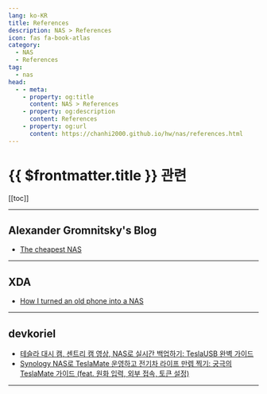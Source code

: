 ```yaml
---
lang: ko-KR
title: References
description: NAS > References
icon: fas fa-book-atlas
category:
  - NAS
  - References
tag:
  - nas
head:
  - - meta:
    - property: og:title
      content: NAS > References
    - property: og:description
      content: References
    - property: og:url
      content: https://chanhi2000.github.io/hw/nas/references.html
---
```


# {{ $frontmatter.title }} 관련

[[toc]]

---

## Alexander Gromnitsky's Blog

- [The cheapest NAS](https://sigwait.org/~alex/blog/2024/07/01/the-cheapest-nas.html)

---

## XDA

- [How I turned an old phone into a NAS](https://xda-developers.com/how-turned-old-phone-nas/)

<!-- END: xda-developers.com -->

---

## devkoriel

- [테슬라 대시 캠, 센트리 캠 영상, NAS로 실시간 백업하기: TeslaUSB 완벽 가이드](https://blog.koriel.kr/teseulra-daesi-kaem-senteuri-kaem-yeongsang-nasro-silsigan-baegeobhagi-teslausb-wanbyeog-gaideu/)
- [Synology NAS로 TeslaMate 운영하고 전기차 라이프 만렙 찍기: 궁극의 TeslaMate 가이드 (feat. 원화 입력, 외부 접속, 토큰 설정)](https://blog.koriel.kr/synology-nasro-teslamate-unyeonghago-jeongica-raipeu-manreb-jjiggi-gunggeugyi-teslamate-gaideu-feat-weonhwa-ibryeog-oebu-jeobsog-tokeun-seoljeong/)

<!-- END: blog.koriel.kr -->

---

<TagLinks />